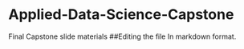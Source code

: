 # Applied-Data-Science-Capstone
Final Capstone slide materials
##Editing the file
In markdown format.
